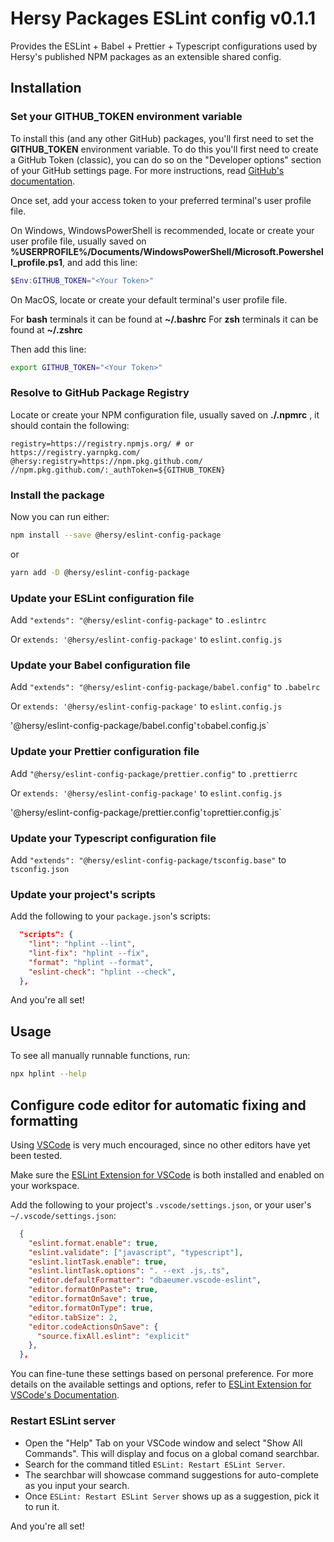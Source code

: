# Hersy Packages ESLint config v0.1.1

Provides the ESLint + Babel + Prettier + Typescript configurations used by Hersy's published NPM packages as an extensible shared config.

## Installation

### Set your GITHUB_TOKEN environment variable

To install this (and any other GitHub) packages, you'll first need to set the **GITHUB_TOKEN** environment variable.
To do this you'll first need to create a GitHub Token (classic), you can do so on the "Developer options" section of your GitHub settings page.
For more instructions, read [GitHub's documentation](https://docs.github.com/en/authentication/keeping-your-account-and-data-secure/managing-your-personal-access-tokens#creating-a-personal-access-token-classic).

Once set, add your access token to your preferred terminal's user profile file.

On Windows, WindowsPowerShell is recommended, locate or create your user profile file, usually saved on **%USERPROFILE%/Documents/WindowsPowerShell/Microsoft.Powershell_profile.ps1**, and add this line:

```powershell
$Env:GITHUB_TOKEN="<Your Token>"
```

On MacOS, locate or create your default terminal's user profile file.

For **bash** terminals it can be found at **~/.bashrc**
For **zsh** terminals it can be found at **~/.zshrc**

Then add this line:

```bash
export GITHUB_TOKEN="<Your Token>"
```

### Resolve to GitHub Package Registry

Locate or create your NPM configuration file, usually saved on **./.npmrc** , it should contain the following:

```npmrc
registry=https://registry.npmjs.org/ # or https://registry.yarnpkg.com/
@hersy:registry=https://npm.pkg.github.com/
//npm.pkg.github.com/:_authToken=${GITHUB_TOKEN}
```

### Install the package

Now you can run either:

```bash
npm install --save @hersy/eslint-config-package
```

or

```bash
yarn add -D @hersy/eslint-config-package
```

### Update your ESLint configuration file

Add `"extends": "@hersy/eslint-config-package"` to `.eslintrc`

Or `extends: '@hersy/eslint-config-package'` to `eslint.config.js`

### Update your Babel configuration file

Add `"extends": "@hersy/eslint-config-package/babel.config"` to `.babelrc`

Or `extends: '@hersy/eslint-config-package'` to `eslint.config.js`

'@hersy/eslint-config-package/babel.config'` to `babel.config.js`

### Update your Prettier configuration file

Add `"@hersy/eslint-config-package/prettier.config"` to `.prettierrc`

Or `extends: '@hersy/eslint-config-package'` to `eslint.config.js`

'@hersy/eslint-config-package/prettier.config'` to `prettier.config.js`

### Update your Typescript configuration file

Add `"extends": "@hersy/eslint-config-package/tsconfig.base"` to `tsconfig.json`

### Update your project's scripts

Add the following to your `package.json`'s scripts:

```json
  "scripts": {
    "lint": "hplint --lint",
    "lint-fix": "hplint --fix",
    "format": "hplint --format",
    "eslint-check": "hplint --check",
  },
```

And you're all set!

## Usage

To see all manually runnable functions, run:

```bash
npx hplint --help
```

## Configure code editor for automatic fixing and formatting

Using [VSCode](https://code.visualstudio.com/) is very much encouraged, since no other editors have yet been tested.

Make sure the [ESLint Extension for VSCode](vscode:extension/dbaeumer.vscode-eslint) is both installed and enabled on your workspace.

Add the following to your project's `.vscode/settings.json`, or your user's `~/.vscode/settings.json`:

```json
  {
    "eslint.format.enable": true,
    "eslint.validate": ["javascript", "typescript"],
    "eslint.lintTask.enable": true,
    "eslint.lintTask.options": ". --ext .js,.ts",
    "editor.defaultFormatter": "dbaeumer.vscode-eslint",
    "editor.formatOnPaste": true,
    "editor.formatOnSave": true,
    "editor.formatOnType": true,
    "editor.tabSize": 2,
    "editor.codeActionsOnSave": {
      "source.fixAll.eslint": "explicit"
    },
  },
```

You can fine-tune these settings based on personal preference. For more details on the available settings and options, refer to [ESLint Extension for VSCode's Documentation](https://marketplace.visualstudio.com/items?itemName=dbaeumer.vscode-eslint#settings-options).

### Restart ESLint server

  - Open the "Help" Tab on your VSCode window and select "Show All Commands". This will display and focus on a global comand searchbar.
  - Search for the command titled `ESLint: Restart ESLint Server`.
  - The searchbar will showcase command suggestions for auto-complete as you input your search.
  - Once `ESLint: Restart ESLint Server` shows up as a suggestion, pick it to run it.

And you're all set!

